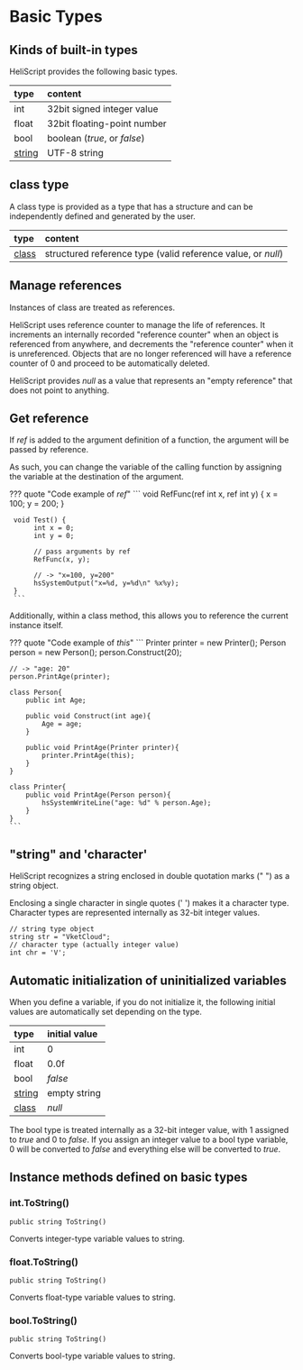 
# Basic Types

## Kinds of built-in types

HeliScript provides the following basic types.

|type|content|
|:--|:--|
|int|32bit signed integer value|
|float|32bit floating-point number|
|bool| boolean (*true*, or *false*)|
|[string](hs_string.md)|UTF-8 string|

## class type

A class type is provided as a type that has a structure and can be independently defined and generated by the user.

|type|content|
|:--|:--|
|[class](hs_class.md)|structured reference type (valid reference value, or *null*)|

## Manage references

Instances of class are treated as references.

HeliScript uses reference counter to manage the life of references. It increments an internally recorded "reference counter" when an object is referenced from anywhere, and decrements the "reference counter" when it is unreferenced. Objects that are no longer referenced will have a reference counter of 0 and proceed to be automatically deleted.

HeliScript provides *null* as a value that represents an "empty reference" that does not point to anything.

## Get reference

If *ref* is added to the argument definition of a function, the argument will be passed by reference.

As such, you can change the variable of the calling function by assigning the variable at the destination of the argument.

??? quote "Code example of *ref*"
     ```
     void RefFunc(ref int x, ref int y) {
          x = 100;
          y = 200;
     }

     void Test() {
          int x = 0;
          int y = 0;
     
          // pass arguments by ref
          RefFunc(x, y);
     
          // -> "x=100, y=200"
          hsSystemOutput("x=%d, y=%d\n" %x%y);
     }
     ```

Additionally, within a class method, this allows you to reference the current instance itself.

??? quote "Code example of *this*"
    ```
    Printer printer = new Printer();
    Person person = new Person();
    person.Construct(20);

    // -> "age: 20"
    person.PrintAge(printer);

    class Person{
        public int Age;

        public void Construct(int age){
            Age = age;
        }

        public void PrintAge(Printer printer){
            printer.PrintAge(this);
        }
    }

    class Printer{
        public void PrintAge(Person person){
            hsSystemWriteLine("age: %d" % person.Age); 
        }
    }
    ```

## "string" and 'character'

HeliScript recognizes a string enclosed in double quotation marks (" ") as a string object.

Enclosing a single character in single quotes (' ') makes it a character type. Character types are represented internally as 32-bit integer values.

```
// string type object
string str = "VketCloud";
// character type (actually integer value)
int chr = 'V';
```

## Automatic initialization of uninitialized variables

When you define a variable, if you do not initialize it, the following initial values are automatically set depending on the type.

|type|initial value|
|:--|:--|
|int|0|
|float|0.0f|
|bool|*false*|
|[string](hs_string.md)|empty string|
|[class](hs_class.md)|*null*|

The bool type is treated internally as a 32-bit integer value, with 1 assigned to *true* and 0 to *false*.
If you assign an integer value to a bool type variable, 0 will be converted to *false* and everything else will be converted to *true*.

## Instance methods defined on basic types

### int.ToString()

`public string ToString()`

Converts integer-type variable values to string.

### float.ToString()

`public string ToString()`

Converts float-type variable values to string.

### bool.ToString()

`public string ToString()`

Converts bool-type variable values to string.

